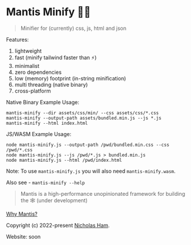 # Mantis Minify 🌈🦐

> Minifier for (currently) css, js, html and json

Features:
1. lightweight
2. fast (minify tailwind faster than ⚡)
3. minimalist
4. zero dependencies
5. low (memory) footprint (in-string minification)
6. multi threading (native binary)
7. cross-platform

Native Binary Example Usage:
```
mantis-minify --dir assets/css/min/ --css assets/css/*.css
mantis-minify --output-path assets/bundled.min.js --js *.js
mantis-minify --html index.html
```

JS/WASM Example Usage:
```
node mantis-minify.js --output-path /pwd/bundled.min.css --css /pwd/*.css
node mantis-minify.js --js /pwd/*.js > bundled.min.js
node mantis-minify.js --html /pwd/index.html
```

Note: To use `mantis-minify.js` you will also need `mantis-minify.wasm`.

Also see - `mantis-minify --help`

> Mantis is a high-performance unopinionated framework for building the 🕸️ (under development)

[Why Mantis?](https://theoatmeal.com/comics/mantis_shrimp)

Copyright (c) 2022-present [Nicholas Ham](https://n-ham.com).

Website: soon
